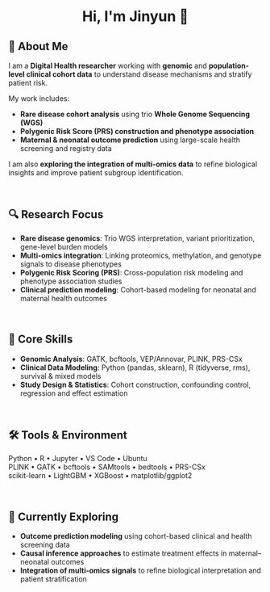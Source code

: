 <h1 align="center">Hi, I'm Jinyun 👋</h1>


## 🌱 About Me
I am a **Digital Health researcher** working with **genomic** and **population-level clinical cohort data** 
to understand disease mechanisms and stratify patient risk. 

My work includes:
- **Rare disease cohort analysis** using trio **Whole Genome Sequencing (WGS)**
- **Polygenic Risk Score (PRS) construction and phenotype association**
- **Maternal & neonatal outcome prediction** using large-scale health screening and registry data

I am also **exploring the integration of multi-omics data** to refine
biological insights and improve patient subgroup identification.

<br>

## 🔍 Research Focus
- **Rare disease genomics**: Trio WGS interpretation, variant prioritization, gene-level burden models  
- **Multi-omics integration**: Linking proteomics, methylation, and genotype signals to disease phenotypes  
- **Polygenic Risk Scoring (PRS)**: Cross-population risk modeling and phenotype association studies  
- **Clinical prediction modeling**: Cohort-based modeling for neonatal and maternal health outcomes  

<br>

## 🧬 Core Skills
- **Genomic Analysis**: GATK, bcftools, VEP/Annovar, PLINK, PRS-CSx  
- **Clinical Data Modeling**: Python (pandas, sklearn), R (tidyverse, rms), survival & mixed models  
- **Study Design & Statistics**: Cohort construction, confounding control, regression and effect estimation  

<br>

## 🛠️ Tools & Environment
Python • R • Jupyter • VS Code • Ubuntu  
PLINK • GATK • bcftools • SAMtools • bedtools • PRS-CSx  
scikit-learn • LightGBM • XGBoost • matplotlib/ggplot2  

<br>

## 🌱 Currently Exploring
- **Outcome prediction modeling** using cohort-based clinical and health screening data
- **Causal inference approaches** to estimate treatment effects in maternal–neonatal outcomes
- **Integration of multi-omics signals** to refine biological interpretation and patient stratification

<br><br>
